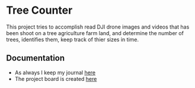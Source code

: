 # Tree Counter

This project tries to accomplish read DJI drone images and videos that has been shoot on a tree agriculture farm land, and determine the number of trees, identifies them, keep track of thier sizes in time.

## Documentation

- As always I keep my journal [here](docs/journal.md)
- The project board is created [here](https://github.com/users/hakanonal/projects/2/views/2)
